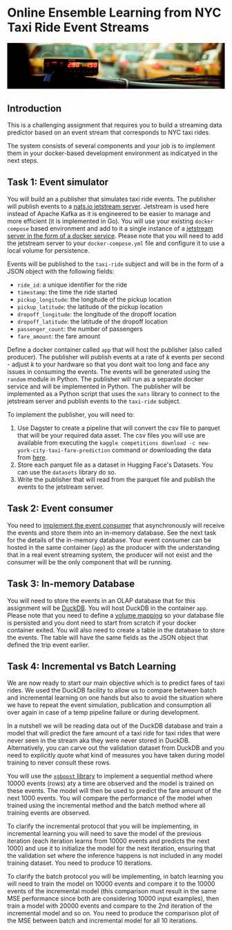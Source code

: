 # Online Ensemble Learning from NYC Taxi Ride Event Streams

![](images/header.png)

## Introduction

This is a challenging assignment that requires you to build a streaming data predictor based on an event stream that corresponds to NYC taxi rides.  

The system consists of several components and your job is to implement them in your docker-based development environment as indicatyed in the next steps.


## Task 1: Event simulator

You will build an a publisher that simulates taxi ride events. The publisher will publish events to a [nats.io jetstream server](https://docs.nats.io/nats-concepts/jetstream). Jetstream is used here instead of Apache Kafka as it is engineered to be easier to manage and more efficient (it is implemented in Go). You will use your existing `docker compose` based environment and add to it a single instance of a [jetstream server in the form of a docker service](https://docs.nats.io/running-a-nats-service/nats_docker/jetstream_docker). Please note that you will need to add the jetstream server to your `docker-compose.yml` file and configure it to use a local volume for persistence. 

Events will be published to the `taxi-ride` subject and will be in the form of a JSON object with the following fields:

- `ride_id`: a unique identifier for the ride
- `timestamp`: the time the ride started
- `pickup_longitude`: the longitude of the pickup location
- `pickup_latitude`: the latitude of the pickup location
- `dropoff_longitude`: the longitude of the dropoff location
- `dropoff_latitude`: the latitude of the dropoff location
- `passenger_count`: the number of passengers
- `fare_amount`: the fare amount

Define a docker container called `app` that will host the publisher (also called producer). The publisher will publish events at a rate of $k$ events per second - adjust $k$ to your hardware so that you dont wait too long and face any issues in consuming the events. The events will be generated using the `random` module in Python. The publisher will run as a separate docker service and will be implemented in Python. The publisher will be implemented as a Python script that uses the `nats` library to connect to the jetstream server and publish events to the `taxi-ride` subject.

To implement the publisher, you will need to:

1. Use Dagster to create a pipeline that will convert the csv file to parquet that will be your required data asset. The csv files you will use are available from executing the `kaggle competitions download -c new-york-city-taxi-fare-prediction` command or downloading the data from [here](https://www.kaggle.com/competitions/new-york-city-taxi-fare-prediction/data). 
2. Store each parquet file as a dataset in Hugging Face's Datasets. You can use the `datasets` library do so.
3. Write the publisher that will read from the parquet file and publish the events to the jetstream server. 
 
## Task 2: Event consumer

You need to [implement the event consumer](https://docs.nats.io/nats-concepts/jetstream/consumers/example_configuration) that asynchronously will receive the events and store them into an in-memory database. See the next task for the details of the in-memory database. Your event consumer can be hosted in the same container (`app`) as the producer with the understanding that in a real event streaming system, the producer will not exist and the consumer will be the only component that will be running.

## Task 3: In-memory Database

You will need to store the events in an OLAP database that for this assignment will be [DuckDB](https://duckdb.org/docs/installation/index?version=latest&environment=python). You will host DuckDB in the container `app`. Please note that you need to define a [volume mapping](https://docs.docker.com/storage/volumes/) so your database file is persisted and you dont need to start from scratch if your docker container exited. You will also need to create a table in the database to store the events. The table will have the same fields as the JSON object that defined the trip event earlier.

## Task 4: Incremental vs Batch Learning

We are now ready to start our main objective which is to predict fares of taxi rides. We used the DuckDB facility to allow us to compare between batch and incremental learning on one hands but also to avoid the situation where we have to repeat the event simulation, publication and consumption all over again in case of a temp pipeline failure or during development. 

In a nutshell we will be reading data out of the DuckDB database and train a model that will predict the fare amount of a taxi ride for taxi rides that were never seen in the stream aka they were never stored in DuckDB. Alternatively, you can carve out the validation dataset from DuckDB and you need to explicitly quote what kind of measures you have taken during model training to never consult these rows. 

You will use the [`xgboost` library](https://xgboost.readthedocs.io/en/stable/) to implement a sequential method where 10000 events (rows) aty a time are observed and the model is trained on these events. The model will then be used to predict the fare amount of the next 1000 events. You will compare the performance of the model when trained using the incremental method and the batch method where all training events are observed. 

To clarify the incremental protocol that you will be implementing, in incremental learning you will need to save the model of the previous iteration (each iteration learns from 10000 events and predicts the next 1000) and use it to initialize the model for the next iteration, ensuring that the validation set where the inference happens is not included in any model training dataset. You need to produce 10 iterations. 

To clarify the batch protocol you will be implementing, in batch learning you will need to train the model on 10000 events and compare it to the 10000 events of the incremental model (this comparison must result in the same MSE performance since both are considering 10000 input examples), then train a model with 20000 events and compare to the 2nd iteration of the incremental model and so on. You need to produce the comparison plot of the MSE between batch and incremental model for all 10 iterations.


